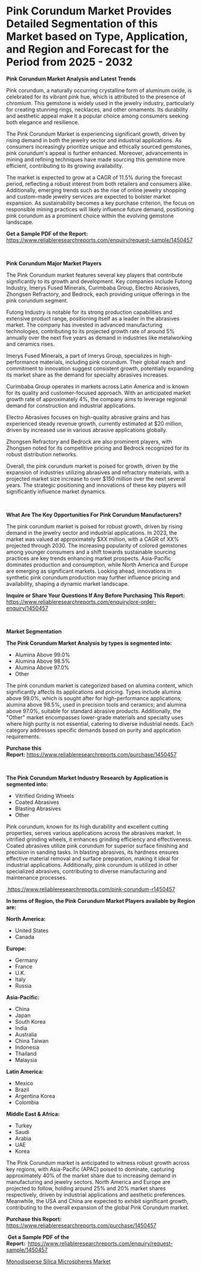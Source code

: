 <p><h1>Pink Corundum Market Provides Detailed Segmentation of this Market based on Type, Application, and Region and Forecast for the Period from 2025 - 2032</h1></p><p><strong>Pink Corundum Market Analysis and Latest Trends</strong></p>
<p><p>Pink corundum, a naturally occurring crystalline form of aluminum oxide, is celebrated for its vibrant pink hue, which is attributed to the presence of chromium. This gemstone is widely used in the jewelry industry, particularly for creating stunning rings, necklaces, and other ornaments. Its durability and aesthetic appeal make it a popular choice among consumers seeking both elegance and resilience.</p><p>The Pink Corundum Market is experiencing significant growth, driven by rising demand in both the jewelry sector and industrial applications. As consumers increasingly prioritize unique and ethically sourced gemstones, pink corundum's appeal is further enhanced. Moreover, advancements in mining and refining techniques have made sourcing this gemstone more efficient, contributing to its growing availability.</p><p>The market is expected to grow at a CAGR of 11.5% during the forecast period, reflecting a robust interest from both retailers and consumers alike. Additionally, emerging trends such as the rise of online jewelry shopping and custom-made jewelry services are expected to bolster market expansion. As sustainability becomes a key purchase criterion, the focus on responsible mining practices will likely influence future demand, positioning pink corundum as a prominent choice within the evolving gemstone landscape.</p></p>
<p><strong>Get a Sample PDF of the Report:&nbsp;</strong> <a href="https://www.reliableresearchreports.com/enquiry/request-sample/1450457?utm_campaign=41&utm_medium=2&utm_source=Github&utm_content=ia&utm_term=30012025&utm_id=pink-corundum">https://www.reliableresearchreports.com/enquiry/request-sample/1450457</a></p>
<p>&nbsp;</p>
<p><strong>Pink Corundum Major Market Players</strong></p>
<p><p>The Pink Corundum market features several key players that contribute significantly to its growth and development. Key companies include Futong Industry, Imerys Fused Minerals, Curimbaba Group, Electro Abrasives, Zhongsen Refractory, and Bedrock, each providing unique offerings in the pink corundum segment.</p><p>Futong Industry is notable for its strong production capabilities and extensive product range, positioning itself as a leader in the abrasives market. The company has invested in advanced manufacturing technologies, contributing to its projected growth rate of around 5% annually over the next five years as demand in industries like metalworking and ceramics rises. </p><p>Imerys Fused Minerals, a part of Imerys Group, specializes in high-performance materials, including pink corundum. Their global reach and commitment to innovation suggest consistent growth, potentially expanding its market share as the demand for specialty abrasives increases. </p><p>Curimbaba Group operates in markets across Latin America and is known for its quality and customer-focused approach. With an anticipated market growth rate of approximately 4%, the company aims to leverage regional demand for construction and industrial applications.</p><p>Electro Abrasives focuses on high-quality abrasive grains and has experienced steady revenue growth, currently estimated at $20 million, driven by increased use in various abrasive applications globally.</p><p>Zhongsen Refractory and Bedrock are also prominent players, with Zhongsen noted for its competitive pricing and Bedrock recognized for its robust distribution networks.</p><p>Overall, the pink corundum market is poised for growth, driven by the expansion of industries utilizing abrasives and refractory materials, with a projected market size increase to over $150 million over the next several years. The strategic positioning and innovations of these key players will significantly influence market dynamics.</p></p>
<p>&nbsp;</p>
<p><strong>What Are The Key Opportunities For Pink Corundum Manufacturers?</strong></p>
<p><p>The pink corundum market is poised for robust growth, driven by rising demand in the jewelry sector and industrial applications. In 2023, the market was valued at approximately $XX million, with a CAGR of XX% projected through 2030. The increasing popularity of colored gemstones among younger consumers and a shift towards sustainable sourcing practices are key trends enhancing market prospects. Asia-Pacific dominates production and consumption, while North America and Europe are emerging as significant markets. Looking ahead, innovations in synthetic pink corundum production may further influence pricing and availability, shaping a dynamic market landscape.</p></p>
<p><strong>Inquire or Share Your Questions If Any Before Purchasing This Report:</strong> <a href="https://www.reliableresearchreports.com/enquiry/pre-order-enquiry/1450457?utm_campaign=41&utm_medium=2&utm_source=Github&utm_content=ia&utm_term=30012025&utm_id=pink-corundum">https://www.reliableresearchreports.com/enquiry/pre-order-enquiry/1450457</a></p>
<p>&nbsp;</p>
<p><strong>Market Segmentation</strong></p>
<p><strong>The Pink Corundum Market Analysis by types is segmented into:</strong></p>
<p><ul><li>Alumina Above 99.0%</li><li>Alumina Above 98.5%</li><li>Alumina Above 97.0%</li><li>Other</li></ul></p>
<p><p>The pink corundum market is categorized based on alumina content, which significantly affects its applications and pricing. Types include alumina above 99.0%, which is sought after for high-performance applications; alumina above 98.5%, used in precision tools and ceramics; and alumina above 97.0%, suitable for standard abrasive products. Additionally, the "Other" market encompasses lower-grade materials and specialty uses where high purity is not essential, catering to diverse industrial needs. Each category addresses specific demands based on purity and application requirements.</p></p>
<p><strong>Purchase this Report:&nbsp;</strong><a href="https://www.reliableresearchreports.com/purchase/1450457?utm_campaign=41&utm_medium=2&utm_source=Github&utm_content=ia&utm_term=30012025&utm_id=pink-corundum">https://www.reliableresearchreports.com/purchase/1450457</a></p>
<p>&nbsp;</p>
<p><strong>The Pink Corundum Market Industry Research by Application is segmented into:</strong></p>
<p><ul><li>Vitrified Griding Wheels</li><li>Coated Abrasives</li><li>Blasting Abrasives</li><li>Other</li></ul></p>
<p><p>Pink corundum, known for its high durability and excellent cutting properties, serves various applications across the abrasives market. In vitrified grinding wheels, it enhances grinding efficiency and effectiveness. Coated abrasives utilize pink corundum for superior surface finishing and precision in sanding tasks. In blasting abrasives, its hardness ensures effective material removal and surface preparation, making it ideal for industrial applications. Additionally, pink corundum is utilized in other specialized abrasives, contributing to diverse manufacturing and maintenance processes.</p></p>
<p><a href="https://www.reliableresearchreports.com/pink-corundum-r1450457?utm_campaign=41&utm_medium=2&utm_source=Github&utm_content=ia&utm_term=30012025&utm_id=pink-corundum">&nbsp;https://www.reliableresearchreports.com/pink-corundum-r1450457</a></p>
<p><strong>In terms of Region, the Pink Corundum Market Players available by Region are:</strong></p>
<p>
    <p> <strong> North America: </strong>
        <ul>
            <li>United States</li>
            <li>Canada</li>
        </ul>
        </p> 
    <p> <strong> Europe: </strong>
        <ul>
            <li>Germany</li>
            <li>France</li>
            <li>U.K.</li>
            <li>Italy</li>
            <li>Russia</li>
        </ul>
        </p> 
    <p> <strong> Asia-Pacific: </strong>
        <ul>
            <li>China</li>
            <li>Japan</li>
            <li>South Korea</li>
            <li>India</li>
            <li>Australia</li>
            <li>China Taiwan</li>
            <li>Indonesia</li>
            <li>Thailand</li>
            <li>Malaysia</li>
        </ul>
        </p> 
    <p> <strong> Latin America: </strong>
        <ul>
            <li>Mexico</li>
            <li>Brazil</li>
            <li>Argentina Korea</li>
            <li>Colombia</li>
        </ul>
        </p> 
    <p> <strong> Middle East & Africa: </strong>
        <ul>
            <li>Turkey</li>
            <li>Saudi</li>
            <li>Arabia</li>
            <li>UAE</li>
            <li>Korea</li>
        </ul>
    </p>
    </p>
<p><p>The Pink Corundum market is anticipated to witness robust growth across key regions, with Asia-Pacific (APAC) poised to dominate, capturing approximately 40% of the market share due to increasing demand in manufacturing and jewelry sectors. North America and Europe are projected to follow, holding around 25% and 20% market shares respectively, driven by industrial applications and aesthetic preferences. Meanwhile, the USA and China are expected to exhibit significant growth, contributing to the overall expansion of the global Pink Corundum market.</p></p>
<p><strong>Purchase this Report: </strong><a href="https://www.reliableresearchreports.com/purchase/1450457?utm_campaign=41&utm_medium=2&utm_source=Github&utm_content=ia&utm_term=30012025&utm_id=pink-corundum">https://www.reliableresearchreports.com/purchase/1450457</a></p>
<p>&nbsp;<strong>Get a Sample PDF of the Report:&nbsp;&nbsp;</strong><a href="https://www.reliableresearchreports.com/enquiry/request-sample/1450457?utm_campaign=41&utm_medium=2&utm_source=Github&utm_content=ia&utm_term=30012025&utm_id=pink-corundum">https://www.reliableresearchreports.com/enquiry/request-sample/1450457</a></p>
<p><strong></strong></p>
<p><p><a href="https://github.com/dailyspunj47/Market-Research-Report-List-1/blob/main/monodisperse-silica-microspheres-market.md?utm_campaign=41&utm_medium=2&utm_source=Github&utm_content=ia&utm_term=30012025&utm_id=pink-corundum">Monodisperse Silica Microspheres Market</a></p></p>
